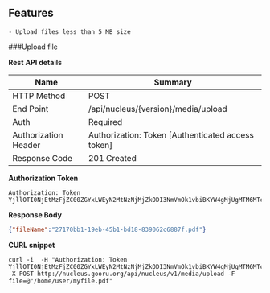 Features 
------------

	- Upload files less than 5 MB size
	
	
###Upload file

**Rest API details**

| Name | Summary |
|------------------------|--------|
| HTTP Method | POST |
| End Point | /api/nucleus/{version}/media/upload |
| Auth | Required |
| Authorization Header | Authorization: Token [Authenticated access token]
| Response Code | 201 Created |

**Authorization Token**
```
Authorization: Token YjllOTI0NjEtMzFjZC00ZGYxLWEyN2MtNzNjMjZkODI3NmVmOk1vbiBKYW4gMjUgMTM6MTc6MTAgSVNUIDIwMTY6MTQ1MzcwODAzMDAwNg==
```

**Response Body**

```json
{"fileName":"27170bb1-19eb-45b1-bd18-839062c6887f.pdf"}
```


**CURL snippet**

```posh
curl -i  -H "Authorization: Token YjllOTI0NjEtMzFjZC00ZGYxLWEyN2MtNzNjMjZkODI3NmVmOk1vbiBKYW4gMjUgMTM6MTc6MTAgSVNUIDIwMTY6MTQ1MzcwODAzMDAwNg=="  -X POST http://nucleus.gooru.org/api/nucleus/v1/media/upload -F file=@"/home/user/myfile.pdf" 
```

